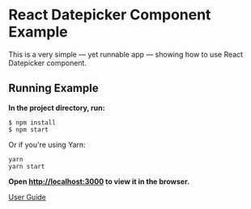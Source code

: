 React Datepicker Component Example
==============================

This is a very simple — yet runnable app — showing how to use React Datepicker component.

## Running Example

**In the project directory, run:**
```
$ npm install
$ npm start
```

Or if you're using Yarn:
```
yarn
yarn start
```
**Open [http://localhost:3000](http://localhost:3000) to view it in the browser.**

[User Guide](http://localhost:3000)
